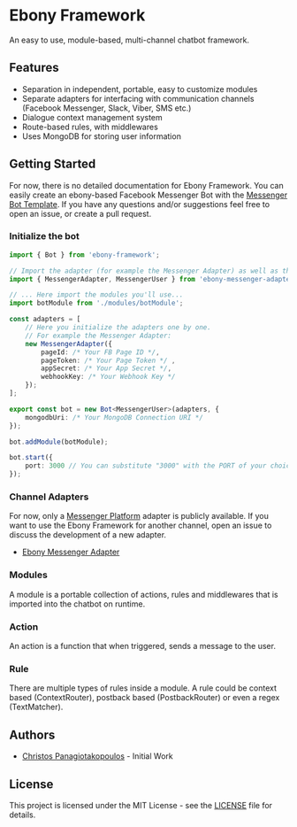# Ebony Framework

An easy to use, module-based, multi-channel chatbot framework.

## Features

* Separation in independent, portable, easy to customize modules
* Separate adapters for interfacing with communication channels (Facebook Messenger, Slack, Viber, SMS etc.)
* Dialogue context management system
* Route-based rules, with middlewares
* Uses MongoDB for storing user information

## Getting Started 

For now, there is no detailed documentation for Ebony Framework. You can easily create an ebony-based Facebook Messenger Bot with the [Messenger Bot Template](https://github.com/chrispanag/messenger-bot-template). If you have any questions and/or suggestions feel free to open an issue, or create a pull request.

### Initialize the bot

```typescript
import { Bot } from 'ebony-framework';

// Import the adapter (for example the Messenger Adapter) as well as the user model
import { MessengerAdapter, MessengerUser } from 'ebony-messenger-adapter';

// ... Here import the modules you'll use... 
import botModule from './modules/botModule';

const adapters = [
    // Here you initialize the adapters one by one. 
    // For example the Messenger Adapter:
    new MessengerAdapter({
        pageId: /* Your FB Page ID */,
        pageToken: /* Your Page Token */ ,
        appSecret: /* Your App Secret */,
        webhookKey: /* Your Webhook Key */
    });
];

export const bot = new Bot<MessengerUser>(adapters, {
    mongodbUri: /* Your MongoDB Connection URI */
});

bot.addModule(botModule);

bot.start({
    port: 3000 // You can substitute "3000" with the PORT of your choice.
});
```

### Channel Adapters

For now, only a [Messenger Platform](https://developers.facebook.com/docs/messenger-platform) adapter is publicly available. If you want to use the Ebony Framework for another channel, open an issue to discuss the development of a new adapter.

* [Ebony Messenger Adapter](https://github.com/chrispanag/ebony-messenger-adapter)

### Modules

A module is a portable collection of actions, rules and middlewares that is imported into the chatbot on runtime.

### Action
An action is a function that when triggered, sends a message to the user.

### Rule
There are multiple types of rules inside a module. A rule could be context based (ContextRouter), postback based (PostbackRouter) or even a regex (TextMatcher).

## Authors

* [Christos Panagiotakopoulos](https://github.com/chrispanag) - Initial Work 

## License

This project is licensed under the MIT License - see the [LICENSE](LICENSE) file for details.
